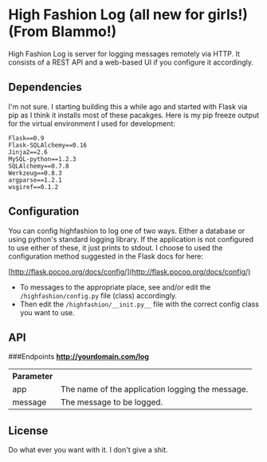High Fashion Log (all new for girls!) (From Blammo!)
==========

High Fashion Log is server for logging messages remotely via HTTP. It consists of a REST API and a web-based UI if you configure it accordingly.

Dependencies
-----------
I'm not sure. I starting building this a while ago and started with
Flask via pip as I think it installs most of these pacakges. Here is my
pip freeze output for the virtual environment I used for development: 

    Flask==0.9
    Flask-SQLAlchemy==0.16
    Jinja2==2.6
    MySQL-python==1.2.3
    SQLAlchemy==0.7.8
    Werkzeug==0.8.3
    argparse==1.2.1
    wsgiref==0.1.2

Configuration
-----------
You can config highfashion to log one of two ways. Either a database or
using python's standard logging library. If the application is not
configured to use either of these, it just prints to stdout. I choose to
used the configuration method suggested in the Flask docs for here:

[http://flask.pocoo.org/docs/config/](http://flask.pocoo.org/docs/config/)

* To messages to the appropriate place, see and/or edit the `/highfashion/config.py` file (class) accordingly.
* Then edit the `/highfashion/__init.py__` file with the correct config
  class you want to use.

API
-----------

###Endpoints
**http://yourdomain.com/log**

<table>
  <tr><th><strong>Parameter</strong></th><th>&nbsp;</th></tr>
  <tr><td>app</td><td>The name of the application logging the message.</td></tr>
  <tr><td>message</td><td>The message to be logged.</td></tr>
</table>

License
-----------
Do what ever you want with it. I don't give a shit.

